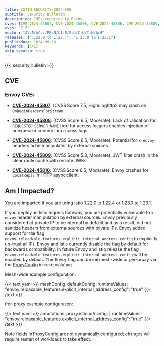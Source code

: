 ```yaml
---
title: ISTIO-SECURITY-2024-005
subtitle: Security Bulletin
description: CVEs reported by Envoy.
cves: [CVE-2024-45807, CVE-2024-45808, CVE-2024-45806, CVE-2024-45809, CVE-2024-45810]
cvss: "7.5"
vector: "AV:N/AC:L/PR:N/UI:N/S:U/C:N/I:N/A:H"
releases: ["1.22.0 to 1.22.4", "1.23.0 to 1.23.1"]
publishdate: 2024-09-19
keywords: [CVE]
skip_seealso: true
---
```


{{< security_bulletin >}}

## CVE

### Envoy CVEs

- __[CVE-2024-45807](https://github.com/envoyproxy/envoy/security/advisories/GHSA-qc52-r4x5-9w37)__: (CVSS Score 7.5, High): oghttp2 may crash on `OnBeginHeadersForStream`.

- __[CVE-2024-45808](https://github.com/envoyproxy/envoy/security/advisories/GHSA-p222-xhp9-39rc)__: (CVSS Score 6.5, Moderate): Lack of validation for `REQUESTED_SERVER_NAME` field for access loggers enables injection of unexpected content into access logs.

- __[CVE-2024-45806](https://github.com/envoyproxy/envoy/security/advisories/GHSA-ffhv-fvxq-r6mf)__: (CVSS Score 6.5, Moderate): Potential for `x-envoy` headers to be manipulated by external sources.

- __[CVE-2024-45809](https://github.com/envoyproxy/envoy/security/advisories/GHSA-wqr5-qmq7-3qw3)__: (CVSS Score 5.3, Moderate): JWT filter crash in the clear route cache with remote JWKs.

- __[CVE-2024-45810](https://github.com/envoyproxy/envoy/security/advisories/GHSA-qm74-x36m-555q)__: (CVSS Score 6.5, Moderate): Envoy crashes for `LocalReply` in HTTP async client.

## Am I Impacted?

You are impacted if you are using Istio 1.22.0 to 1.22.4 or 1.23.0 to 1.23.1.

If you deploy an Istio Ingress Gateway, you are potentially vulnerable to `x-envoy` header manipulation by external sources. Envoy previously considered all private IP to be internal
by default and as a result, did not sanitize headers from external sources with private IPs. Envoy added support for the flag `envoy.reloadable_features.explicit_internal_address_config`
to explicitly un-trust all IPs. Envoy and Istio currently disable the flag by default for backwards compatibility. In future Envoy and Istio release the flag
`envoy.reloadable_features.explicit_internal_address_config` will be enabled by default. The Envoy flag can be set mesh-wide or per-proxy via the [ProxyConfig](/docs/reference/config/istio.mesh.v1alpha1/#ProxyConfig)
in `runtimeValues`.

Mesh-wide example configuration:

{{< text yaml >}}
meshConfig:
  defaultConfig:
    runtimeValues:
      "envoy.reloadable_features.explicit_internal_address_config": "true"
{{< /text >}}

Per-proxy example configuration:

{{< text yaml >}}
annotations:
  proxy.istio.io/config: |
    runtimeValues:
      "envoy.reloadable_features.explicit_internal_address_config": "true"
{{< /text >}}

Note fields in ProxyConfig are not dynamically configured; changes will require restart of workloads to take effect.
